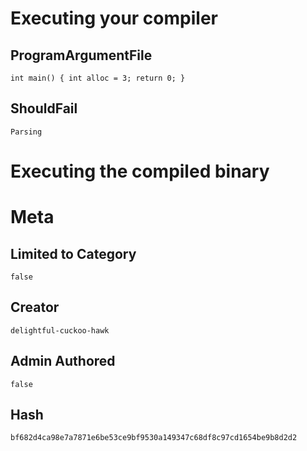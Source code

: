 # Executing your compiler

## ProgramArgumentFile

```
int main() { int alloc = 3; return 0; }

```

## ShouldFail

```
Parsing
```

# Executing the compiled binary

# Meta

## Limited to Category

```
false
```

## Creator

```
delightful-cuckoo-hawk
```

## Admin Authored

```
false
```

## Hash

```
bf682d4ca98e7a7871e6be53ce9bf9530a149347c68df8c97cd1654be9b8d2d2
```
